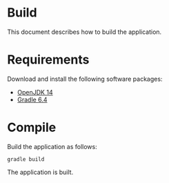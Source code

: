 # Build

This document describes how to build the application.

# Requirements

Download and install the following software packages:

* [OpenJDK 14](https://openjdk.java.net)
* [Gradle 6.4](https://gradle.org/releases)

# Compile

Build the application as follows:

    gradle build

The application is built.


